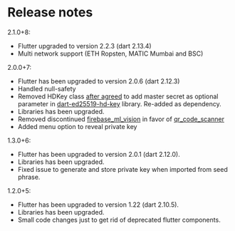 # Release notes

2.1.0+8:

- Flutter upgraded to version 2.2.3 (dart 2.13.4)
- Multi network support (ETH Ropsten, MATIC Mumbai and BSC)

2.0.0+7:

- Flutter has been upgraded to version 2.0.6 (dart 2.12.3)
- Handled null-safety
- Removed HDKey class [after agreed](https://github.com/alepop/dart-ed25519-hd-key/issues/5) to add master secret as optional parameter in [dart-ed25519-hd-key](https://github.com/alepop/dart-ed25519-hd-key) library. Re-added as dependency.
- Libraries has been upgraded.
- Removed discontinued [firebase_ml_vision](https://pub.dev/packages/firebase_ml_vision) in favor of [qr_code_scanner](https://pub.dev/packages/qr_code_scanner)
- Added menu option to reveal private key

1.3.0+6:

- Flutter has been upgraded to version 2.0.1 (dart 2.12.0).
- Libraries has been upgraded.
- Fixed issue to generate and store private key when imported from seed phrase.

1.2.0+5:

- Flutter has been upgraded to version 1.22 (dart 2.10.5).
- Libraries has been upgraded.
- Small code changes just to get rid of deprecated flutter components.